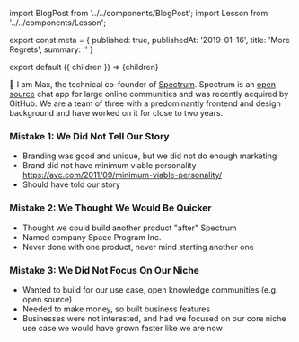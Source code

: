 import BlogPost from '../../components/BlogPost';
import Lesson from '../../components/Lesson';

export const meta = {
  published: true,
  publishedAt: '2019-01-16',
  title: 'More Regrets',
  summary: ''
}

export default ({ children }) => <BlogPost meta={meta}>{children}</BlogPost>

👋 I am Max, the technical co-founder of [Spectrum](https://spectrum.chat). Spectrum is an [open source](https://github.com/withspectrum/spectrum) chat app for large online communities and was recently acquired by GitHub. We are a team of three with a predominantly frontend and design background and have worked on it for close to two years.

### Mistake 1: We Did Not Tell Our Story

- Branding was good and unique, but we did not do enough marketing
- Brand did not have minimum viable personality https://avc.com/2011/09/minimum-viable-personality/ 
- Should have told our story

### Mistake 2: We Thought We Would Be Quicker

- Thought we could build another product "after" Spectrum
- Named company Space Program Inc.
- Never done with one product, never mind starting another one

### Mistake 3: We Did Not Focus On Our Niche

- Wanted to build for our use case, open knowledge communities (e.g. open source)
- Needed to make money, so built business features
- Businesses were not interested, and had we focused on our core niche use case we would have grown faster like we are now